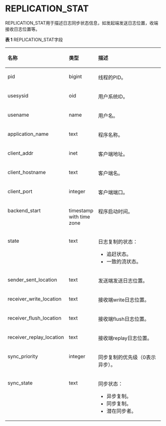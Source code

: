 # REPLICATION\_STAT<a name="ZH-CN_TOPIC_0245374812"></a>

REPLICATION\_STAT用于描述日志同步状态信息，如发起端发送日志位置，收端接收日志位置等。

**表 1**  REPLICATION\_STAT字段

<a name="zh-cn_topic_0237122708_table9316111918418"></a>
<table><thead align="left"><tr id="zh-cn_topic_0237122708_row3493419174115"><th class="cellrowborder" valign="top" width="30.91%" id="mcps1.2.4.1.1"><p id="zh-cn_topic_0237122708_p17493181916414"><a name="zh-cn_topic_0237122708_p17493181916414"></a><a name="zh-cn_topic_0237122708_p17493181916414"></a><strong id="zh-cn_topic_0237122708_b1349315196413"><a name="zh-cn_topic_0237122708_b1349315196413"></a><a name="zh-cn_topic_0237122708_b1349315196413"></a>名称</strong></p>
</th>
<th class="cellrowborder" valign="top" width="18.44%" id="mcps1.2.4.1.2"><p id="zh-cn_topic_0237122708_p1449331944111"><a name="zh-cn_topic_0237122708_p1449331944111"></a><a name="zh-cn_topic_0237122708_p1449331944111"></a><strong id="zh-cn_topic_0237122708_b134937195417"><a name="zh-cn_topic_0237122708_b134937195417"></a><a name="zh-cn_topic_0237122708_b134937195417"></a>类型</strong></p>
</th>
<th class="cellrowborder" valign="top" width="50.64999999999999%" id="mcps1.2.4.1.3"><p id="zh-cn_topic_0237122708_p1449361919412"><a name="zh-cn_topic_0237122708_p1449361919412"></a><a name="zh-cn_topic_0237122708_p1449361919412"></a><strong id="zh-cn_topic_0237122708_b249417194417"><a name="zh-cn_topic_0237122708_b249417194417"></a><a name="zh-cn_topic_0237122708_b249417194417"></a>描述</strong></p>
</th>
</tr>
</thead>
<tbody><tr id="zh-cn_topic_0237122708_row19494819174114"><td class="cellrowborder" valign="top" width="30.91%" headers="mcps1.2.4.1.1 "><p id="zh-cn_topic_0237122708_p17494119104110"><a name="zh-cn_topic_0237122708_p17494119104110"></a><a name="zh-cn_topic_0237122708_p17494119104110"></a>pid</p>
</td>
<td class="cellrowborder" valign="top" width="18.44%" headers="mcps1.2.4.1.2 "><p id="zh-cn_topic_0237122708_p14494919164112"><a name="zh-cn_topic_0237122708_p14494919164112"></a><a name="zh-cn_topic_0237122708_p14494919164112"></a>bigint</p>
</td>
<td class="cellrowborder" valign="top" width="50.64999999999999%" headers="mcps1.2.4.1.3 "><p id="zh-cn_topic_0237122708_p19494141914410"><a name="zh-cn_topic_0237122708_p19494141914410"></a><a name="zh-cn_topic_0237122708_p19494141914410"></a>线程的PID。</p>
</td>
</tr>
<tr id="zh-cn_topic_0237122708_row1649415195414"><td class="cellrowborder" valign="top" width="30.91%" headers="mcps1.2.4.1.1 "><p id="zh-cn_topic_0237122708_p249431911416"><a name="zh-cn_topic_0237122708_p249431911416"></a><a name="zh-cn_topic_0237122708_p249431911416"></a>usesysid</p>
</td>
<td class="cellrowborder" valign="top" width="18.44%" headers="mcps1.2.4.1.2 "><p id="zh-cn_topic_0237122708_p174940198411"><a name="zh-cn_topic_0237122708_p174940198411"></a><a name="zh-cn_topic_0237122708_p174940198411"></a>oid</p>
</td>
<td class="cellrowborder" valign="top" width="50.64999999999999%" headers="mcps1.2.4.1.3 "><p id="zh-cn_topic_0237122708_p1549411934112"><a name="zh-cn_topic_0237122708_p1549411934112"></a><a name="zh-cn_topic_0237122708_p1549411934112"></a>用户系统ID。</p>
</td>
</tr>
<tr id="zh-cn_topic_0237122708_row1049414195412"><td class="cellrowborder" valign="top" width="30.91%" headers="mcps1.2.4.1.1 "><p id="zh-cn_topic_0237122708_p17494219174116"><a name="zh-cn_topic_0237122708_p17494219174116"></a><a name="zh-cn_topic_0237122708_p17494219174116"></a>usename</p>
</td>
<td class="cellrowborder" valign="top" width="18.44%" headers="mcps1.2.4.1.2 "><p id="zh-cn_topic_0237122708_p5495141920412"><a name="zh-cn_topic_0237122708_p5495141920412"></a><a name="zh-cn_topic_0237122708_p5495141920412"></a>name</p>
</td>
<td class="cellrowborder" valign="top" width="50.64999999999999%" headers="mcps1.2.4.1.3 "><p id="zh-cn_topic_0237122708_p114951819124111"><a name="zh-cn_topic_0237122708_p114951819124111"></a><a name="zh-cn_topic_0237122708_p114951819124111"></a>用户名。</p>
</td>
</tr>
<tr id="zh-cn_topic_0237122708_row174953194411"><td class="cellrowborder" valign="top" width="30.91%" headers="mcps1.2.4.1.1 "><p id="zh-cn_topic_0237122708_p184956191414"><a name="zh-cn_topic_0237122708_p184956191414"></a><a name="zh-cn_topic_0237122708_p184956191414"></a>application_name</p>
</td>
<td class="cellrowborder" valign="top" width="18.44%" headers="mcps1.2.4.1.2 "><p id="zh-cn_topic_0237122708_p1349521913417"><a name="zh-cn_topic_0237122708_p1349521913417"></a><a name="zh-cn_topic_0237122708_p1349521913417"></a>text</p>
</td>
<td class="cellrowborder" valign="top" width="50.64999999999999%" headers="mcps1.2.4.1.3 "><p id="zh-cn_topic_0237122708_p9495151920412"><a name="zh-cn_topic_0237122708_p9495151920412"></a><a name="zh-cn_topic_0237122708_p9495151920412"></a>程序名称。</p>
</td>
</tr>
<tr id="zh-cn_topic_0237122708_row1449631954116"><td class="cellrowborder" valign="top" width="30.91%" headers="mcps1.2.4.1.1 "><p id="zh-cn_topic_0237122708_p114961519154114"><a name="zh-cn_topic_0237122708_p114961519154114"></a><a name="zh-cn_topic_0237122708_p114961519154114"></a>client_addr</p>
</td>
<td class="cellrowborder" valign="top" width="18.44%" headers="mcps1.2.4.1.2 "><p id="zh-cn_topic_0237122708_p16496131918416"><a name="zh-cn_topic_0237122708_p16496131918416"></a><a name="zh-cn_topic_0237122708_p16496131918416"></a>inet</p>
</td>
<td class="cellrowborder" valign="top" width="50.64999999999999%" headers="mcps1.2.4.1.3 "><p id="zh-cn_topic_0237122708_p849616197418"><a name="zh-cn_topic_0237122708_p849616197418"></a><a name="zh-cn_topic_0237122708_p849616197418"></a>客户端地址。</p>
</td>
</tr>
<tr id="zh-cn_topic_0237122708_row13496219154115"><td class="cellrowborder" valign="top" width="30.91%" headers="mcps1.2.4.1.1 "><p id="zh-cn_topic_0237122708_p14496161914113"><a name="zh-cn_topic_0237122708_p14496161914113"></a><a name="zh-cn_topic_0237122708_p14496161914113"></a>client_hostname</p>
</td>
<td class="cellrowborder" valign="top" width="18.44%" headers="mcps1.2.4.1.2 "><p id="zh-cn_topic_0237122708_p74964198419"><a name="zh-cn_topic_0237122708_p74964198419"></a><a name="zh-cn_topic_0237122708_p74964198419"></a>text</p>
</td>
<td class="cellrowborder" valign="top" width="50.64999999999999%" headers="mcps1.2.4.1.3 "><p id="zh-cn_topic_0237122708_p12497151920415"><a name="zh-cn_topic_0237122708_p12497151920415"></a><a name="zh-cn_topic_0237122708_p12497151920415"></a>客户端名。</p>
</td>
</tr>
<tr id="zh-cn_topic_0237122708_row3497161914117"><td class="cellrowborder" valign="top" width="30.91%" headers="mcps1.2.4.1.1 "><p id="zh-cn_topic_0237122708_p54971719114115"><a name="zh-cn_topic_0237122708_p54971719114115"></a><a name="zh-cn_topic_0237122708_p54971719114115"></a>client_port</p>
</td>
<td class="cellrowborder" valign="top" width="18.44%" headers="mcps1.2.4.1.2 "><p id="zh-cn_topic_0237122708_p649711199411"><a name="zh-cn_topic_0237122708_p649711199411"></a><a name="zh-cn_topic_0237122708_p649711199411"></a>integer</p>
</td>
<td class="cellrowborder" valign="top" width="50.64999999999999%" headers="mcps1.2.4.1.3 "><p id="zh-cn_topic_0237122708_p2497131914412"><a name="zh-cn_topic_0237122708_p2497131914412"></a><a name="zh-cn_topic_0237122708_p2497131914412"></a>客户端端口。</p>
</td>
</tr>
<tr id="zh-cn_topic_0237122708_row74971619144116"><td class="cellrowborder" valign="top" width="30.91%" headers="mcps1.2.4.1.1 "><p id="zh-cn_topic_0237122708_p649751912418"><a name="zh-cn_topic_0237122708_p649751912418"></a><a name="zh-cn_topic_0237122708_p649751912418"></a>backend_start</p>
</td>
<td class="cellrowborder" valign="top" width="18.44%" headers="mcps1.2.4.1.2 "><p id="zh-cn_topic_0237122708_p17497919164110"><a name="zh-cn_topic_0237122708_p17497919164110"></a><a name="zh-cn_topic_0237122708_p17497919164110"></a>timestamp with time zone</p>
</td>
<td class="cellrowborder" valign="top" width="50.64999999999999%" headers="mcps1.2.4.1.3 "><p id="zh-cn_topic_0237122708_p1749818191411"><a name="zh-cn_topic_0237122708_p1749818191411"></a><a name="zh-cn_topic_0237122708_p1749818191411"></a>程序启动时间。</p>
</td>
</tr>
<tr id="zh-cn_topic_0237122708_row1549818191415"><td class="cellrowborder" valign="top" width="30.91%" headers="mcps1.2.4.1.1 "><p id="zh-cn_topic_0237122708_p154981519164112"><a name="zh-cn_topic_0237122708_p154981519164112"></a><a name="zh-cn_topic_0237122708_p154981519164112"></a>state</p>
</td>
<td class="cellrowborder" valign="top" width="18.44%" headers="mcps1.2.4.1.2 "><p id="zh-cn_topic_0237122708_p7498191974118"><a name="zh-cn_topic_0237122708_p7498191974118"></a><a name="zh-cn_topic_0237122708_p7498191974118"></a>text</p>
</td>
<td class="cellrowborder" valign="top" width="50.64999999999999%" headers="mcps1.2.4.1.3 "><p id="zh-cn_topic_0237122708_p249861917416"><a name="zh-cn_topic_0237122708_p249861917416"></a><a name="zh-cn_topic_0237122708_p249861917416"></a>日志复制的状态：
<ul>
<li>追赶状态。</li>
<li>一致的流状态。</li>
</ul></p>
</td>
</tr>
<tr id="zh-cn_topic_0237122708_row19498141915416"><td class="cellrowborder" valign="top" width="30.91%" headers="mcps1.2.4.1.1 "><p id="zh-cn_topic_0237122708_p174981919114117"><a name="zh-cn_topic_0237122708_p174981919114117"></a><a name="zh-cn_topic_0237122708_p174981919114117"></a>sender_sent_location</p>
</td>
<td class="cellrowborder" valign="top" width="18.44%" headers="mcps1.2.4.1.2 "><p id="zh-cn_topic_0237122708_p15498111918418"><a name="zh-cn_topic_0237122708_p15498111918418"></a><a name="zh-cn_topic_0237122708_p15498111918418"></a>text</p>
</td>
<td class="cellrowborder" valign="top" width="50.64999999999999%" headers="mcps1.2.4.1.3 "><p id="zh-cn_topic_0237122708_p18498121984110"><a name="zh-cn_topic_0237122708_p18498121984110"></a><a name="zh-cn_topic_0237122708_p18498121984110"></a>发送端发送日志位置。</p>
</td>
</tr>
<tr id="zh-cn_topic_0237122708_row194991119164111"><td class="cellrowborder" valign="top" width="30.91%" headers="mcps1.2.4.1.1 "><p id="zh-cn_topic_0237122708_p5499619144114"><a name="zh-cn_topic_0237122708_p5499619144114"></a><a name="zh-cn_topic_0237122708_p5499619144114"></a>receiver_write_location</p>
</td>
<td class="cellrowborder" valign="top" width="18.44%" headers="mcps1.2.4.1.2 "><p id="zh-cn_topic_0237122708_p1649911911415"><a name="zh-cn_topic_0237122708_p1649911911415"></a><a name="zh-cn_topic_0237122708_p1649911911415"></a>text</p>
</td>
<td class="cellrowborder" valign="top" width="50.64999999999999%" headers="mcps1.2.4.1.3 "><p id="zh-cn_topic_0237122708_p10499319184110"><a name="zh-cn_topic_0237122708_p10499319184110"></a><a name="zh-cn_topic_0237122708_p10499319184110"></a>接收端write日志位置。</p>
</td>
</tr>
<tr id="zh-cn_topic_0237122708_row449951912414"><td class="cellrowborder" valign="top" width="30.91%" headers="mcps1.2.4.1.1 "><p id="zh-cn_topic_0237122708_p849991994115"><a name="zh-cn_topic_0237122708_p849991994115"></a><a name="zh-cn_topic_0237122708_p849991994115"></a>receiver_flush_location</p>
</td>
<td class="cellrowborder" valign="top" width="18.44%" headers="mcps1.2.4.1.2 "><p id="zh-cn_topic_0237122708_p9499119114111"><a name="zh-cn_topic_0237122708_p9499119114111"></a><a name="zh-cn_topic_0237122708_p9499119114111"></a>text</p>
</td>
<td class="cellrowborder" valign="top" width="50.64999999999999%" headers="mcps1.2.4.1.3 "><p id="zh-cn_topic_0237122708_p115001019144117"><a name="zh-cn_topic_0237122708_p115001019144117"></a><a name="zh-cn_topic_0237122708_p115001019144117"></a>接收端flush日志位置。</p>
</td>
</tr>
<tr id="zh-cn_topic_0237122708_row15500819114117"><td class="cellrowborder" valign="top" width="30.91%" headers="mcps1.2.4.1.1 "><p id="zh-cn_topic_0237122708_p16500919154114"><a name="zh-cn_topic_0237122708_p16500919154114"></a><a name="zh-cn_topic_0237122708_p16500919154114"></a>receiver_replay_location</p>
</td>
<td class="cellrowborder" valign="top" width="18.44%" headers="mcps1.2.4.1.2 "><p id="zh-cn_topic_0237122708_p18500219184116"><a name="zh-cn_topic_0237122708_p18500219184116"></a><a name="zh-cn_topic_0237122708_p18500219184116"></a>text</p>
</td>
<td class="cellrowborder" valign="top" width="50.64999999999999%" headers="mcps1.2.4.1.3 "><p id="zh-cn_topic_0237122708_p16500319124115"><a name="zh-cn_topic_0237122708_p16500319124115"></a><a name="zh-cn_topic_0237122708_p16500319124115"></a>接收端replay日志位置。</p>
</td>
</tr>
<tr id="zh-cn_topic_0237122708_row25001194412"><td class="cellrowborder" valign="top" width="30.91%" headers="mcps1.2.4.1.1 "><p id="zh-cn_topic_0237122708_p10500019104116"><a name="zh-cn_topic_0237122708_p10500019104116"></a><a name="zh-cn_topic_0237122708_p10500019104116"></a>sync_priority</p>
</td>
<td class="cellrowborder" valign="top" width="18.44%" headers="mcps1.2.4.1.2 "><p id="zh-cn_topic_0237122708_p850015197416"><a name="zh-cn_topic_0237122708_p850015197416"></a><a name="zh-cn_topic_0237122708_p850015197416"></a>integer</p>
</td>
<td class="cellrowborder" valign="top" width="50.64999999999999%" headers="mcps1.2.4.1.3 "><p id="zh-cn_topic_0237122708_p9500151934117"><a name="zh-cn_topic_0237122708_p9500151934117"></a><a name="zh-cn_topic_0237122708_p9500151934117"></a>同步复制的优先级（0表示异步）。</p>
</td>
</tr>
<tr id="zh-cn_topic_0237122708_row2500319164115"><td class="cellrowborder" valign="top" width="30.91%" headers="mcps1.2.4.1.1 "><p id="zh-cn_topic_0237122708_p145001819204111"><a name="zh-cn_topic_0237122708_p145001819204111"></a><a name="zh-cn_topic_0237122708_p145001819204111"></a>sync_state</p>
</td>
<td class="cellrowborder" valign="top" width="18.44%" headers="mcps1.2.4.1.2 "><p id="zh-cn_topic_0237122708_p850191918412"><a name="zh-cn_topic_0237122708_p850191918412"></a><a name="zh-cn_topic_0237122708_p850191918412"></a>text</p>
</td>
<td class="cellrowborder" valign="top" width="50.64999999999999%" headers="mcps1.2.4.1.3 "><p id="zh-cn_topic_0237122708_p11501191920414"><a name="zh-cn_topic_0237122708_p11501191920414"></a><a name="zh-cn_topic_0237122708_p11501191920414"></a>同步状态：
<ul>
<li>异步复制。</li>
<li>同步复制。</li>
<li>潜在同步者。</li></ul>
</p>
</td>
</tr>
</tbody>
</table>


